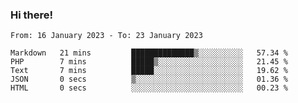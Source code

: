 ### Hi there!

<!--START_SECTION:waka-->

```text
From: 16 January 2023 - To: 23 January 2023

Markdown   21 mins         ██████████████▒░░░░░░░░░░   57.34 %
PHP        7 mins          █████▒░░░░░░░░░░░░░░░░░░░   21.45 %
Text       7 mins          █████░░░░░░░░░░░░░░░░░░░░   19.62 %
JSON       0 secs          ▒░░░░░░░░░░░░░░░░░░░░░░░░   01.36 %
HTML       0 secs          ░░░░░░░░░░░░░░░░░░░░░░░░░   00.23 %
```

<!--END_SECTION:waka-->
